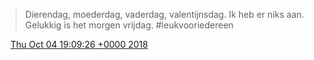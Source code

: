 > Dierendag, moederdag, vaderdag, valentijnsdag\. Ik heb er niks aan\. Gelukkig is het morgen vrijdag\. \#leukvooriedereen

<img src="../../media/tweet.ico" width="12" /> [Thu Oct 04 19:09:26 +0000 2018](https://twitter.com/DromerDenker/status/1047926688926130176)